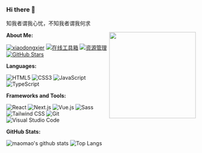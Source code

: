 ### Hi there 👋


<!-- <pre>
吾志所向，一往无前。
                              -- 一个想躺平的小开发
</pre> -->

<pre>
知我者谓我心忧，不知我者谓我何求
</pre>

<!-- <img align='right' src="https://xiaodongxier.com/favicon.ico" width="230"> -->
<img align='right' src="https://media.giphy.com/media/M9gbBd9nbDrOTu1Mqx/giphy.gif" width="230">

**About Me:**

[![xiaodongxier](https://img.shields.io/badge/xiaodongxier-4285F4?logo=GoogleHome&logoColor=fff)](https://xiaodongxier.com)
[![在线工具箱](https://img.shields.io/badge/在线工具箱-4ABF8A?logo=Bloglovin&logoColor=fff)](https://tools.wangyongjie.cn)
[![资源管理](https://img.shields.io/badge/资源管理-0D0D0D?logo=Dailymotion&logoColor=fff)](https://drive.wangyongjie.cn)
[![GitHub Stars](https://img.shields.io/github/stars/xiaodongxier?color=2da44e&label=GitHub%20Stars&logo=Github)](https://github.com/xiaodongxier) <br />
<!-- [![mmPlayer](https://img.shields.io/badge/mmPlayer-6666CC?logo=AppleMusic&logoColor=fff)](https://netease-music.fe-mm.com) -->
<!-- [![Tampermonkey](https://img.shields.io/badge/油猴脚本库-00485B?logo=Tampermonkey&logoColor=fff)](https://github.com/xiaodongxier/tampermonkey-scripts)<br /> -->
<!-- [![visitors](https://visitor-badge.laobi.icu/badge?page_id=xiaodongxier.xiaodongxier)](https://github.com/xiaodongxier) -->

**Languages:**

![HTML5](https://img.shields.io/badge/HTML5-E34F26?logo=HTML5&logoColor=fff)
![CSS3](https://img.shields.io/badge/CSS3-1572B6?logo=CSS3&logoColor=fff)
![JavaScript](https://img.shields.io/badge/JavaScript-F7DF1E?logo=JavaScript&logoColor=333)
![TypeScript](https://img.shields.io/badge/TypeScript-3178C6?logo=TypeScript&logoColor=fff)

**Frameworks and Tools:**

![React](https://img.shields.io/badge/React-61DAFB?logo=React&logoColor=333)
![Next.js](https://img.shields.io/badge/Next.js-000000?logo=Next.js&logoColor=fff)
![Vue.js](https://img.shields.io/badge/Vue.js-4FC08D?logo=Vue.js&logoColor=fff)
![Sass](https://img.shields.io/badge/Sass-CC6699?logo=Sass&logoColor=fff)
![Tailwind CSS](https://img.shields.io/badge/Tailwind%20CSS-06B6D4?logo=TailwindCSS&logoColor=fff)
![Git](https://img.shields.io/badge/Git-F05032?logo=Git&logoColor=fff)
![Visual Studio Code](https://img.shields.io/badge/VS%20CODE-007ACC?logo=VisualStudioCode&logoColor=fff)

**GitHub Stats:**

![maomao's github stats](https://github-readme-stats.vercel.app/api?username=xiaodongxier&show_icons=true&hide_title=true&count_private=true)
![Top Langs](https://github-readme-stats.vercel.app/api/top-langs/?username=xiaodongxier&layout=compact)
